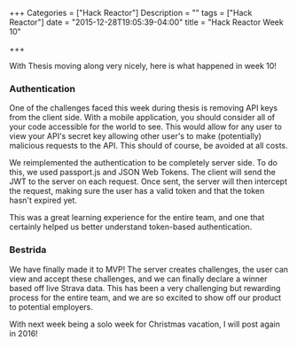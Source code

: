 +++
Categories = ["Hack Reactor"]
Description = ""
tags = ["Hack Reactor"]
date = "2015-12-28T19:05:39-04:00"
title = "Hack Reactor Week 10"

+++

With Thesis moving along very nicely, here is what happened in week 10!

### Authentication
One of the challenges faced this week during thesis is removing API keys from the client side. With a mobile application, you should consider all of your code accessible for the world to see. This would allow for any user to view your API's secret key allowing other user's to make (potentially) malicious requests to the API. This should of course, be avoided at all costs.

We reimplemented the authentication to be completely server side. To do this, we used passport.js and JSON Web Tokens. The client will send the JWT to the server on each request. Once sent, the server will then intercept the request, making sure the user has a valid token and that the token hasn't expired yet.

This was a great learning experience for the entire team, and one that certainly helped us better understand token-based authentication.

### Bestrida

We have finally made it to MVP! The server creates challenges, the user can view and accept these challenges, and we can finally declare a winner based off live Strava data. This has been a very challenging but rewarding process for the entire team, and we are so excited to show off our product to potential employers.

With next week being a solo week for Christmas vacation, I will post again in 2016!
